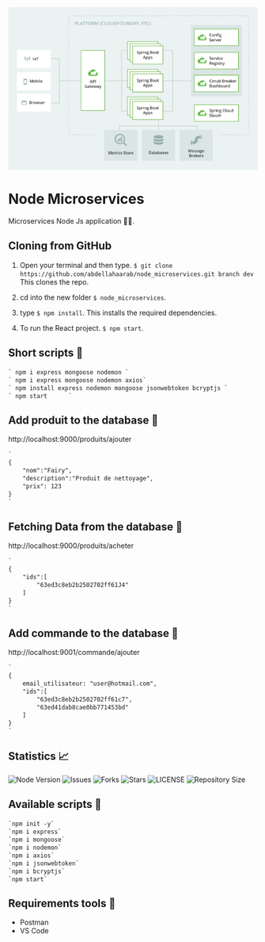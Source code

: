 

![node_microservices](https://github.com/abdellahaarab/node_microservices/blob/main/assets/img/Targert-platform-architecture.png?raw=true)

# Node Microservices 

Microservices Node Js application 👩‍🚀.

## Cloning from GitHub 

1. Open your terminal and then type. `$ git clone https://github.com/abdellahaarab/node_microservices.git branch dev` This clones the repo.
2. cd into the new folder `$ node_microservices`.

3. type  `$ npm install`. This installs the required dependencies.
3. To run the React project. `$ npm start`.



## Short scripts 🎉
    ` npm i express mongoose nodemon `
    ` npm i express mongoose nodemon axios`
    ` npm install express nodemon mongoose jsonwebtoken bcryptjs `
    ` npm start      `




## Add produit to the database 🤳

http://localhost:9000/produits/ajouter

    `
    {
        "nom":"Fairy",
        "description":"Produit de nettoyage",
        "prix": 123
    }
    `




## Fetching Data from the database 🤳

http://localhost:9000/produits/acheter

    `
    {
        "ids":[
            "63ed3c8eb2b2502702ff61J4"
        ]
    }
    `

## Add commande to the database 🤳

http://localhost:9001/commande/ajouter

    `
    {
        email_utilisateur: "user@hotmail.com",
        "ids":[
            "63ed3c8eb2b2502702ff61c7",
            "63ed41dab8cae0bb771453bd"
        ]
    }
    `


##  Statistics 📈

 ![Node Version](https://img.shields.io/badge/Node-18-dodgerblue?style=for-the-badge&logo=appveyor)
![Issues](https://img.shields.io/github/issues/abdellahaarab/node_microservices?style=for-the-badge&logo=appveyor)
![Forks](https://img.shields.io/github/forks/abdellahaarab/node_microservices?style=for-the-badge&logo=appveyor)
![Stars](https://img.shields.io/github/stars/abdellahaarab/node_microservices?style=for-the-badge&logo=appveyor)
![LICENSE](https://img.shields.io/github/license/abdellahaarab/node_microservices?style=for-the-badge&logo=appveyor)
![Repository Size](https://img.shields.io/github/repo-size/abdellahaarab/node_microservices?style=for-the-badge&logo=appveyor)</br>

## Available scripts 🎉

    `npm init -y`
    `npm i express`
    `npm i mongoose`
    `npm i nodemon`
    `npm i axios`
    `npm i jsonwebtoken`
    `npm i bcryptjs`
    `npm start`


## Requirements tools 💪

- Postman
- VS Code






